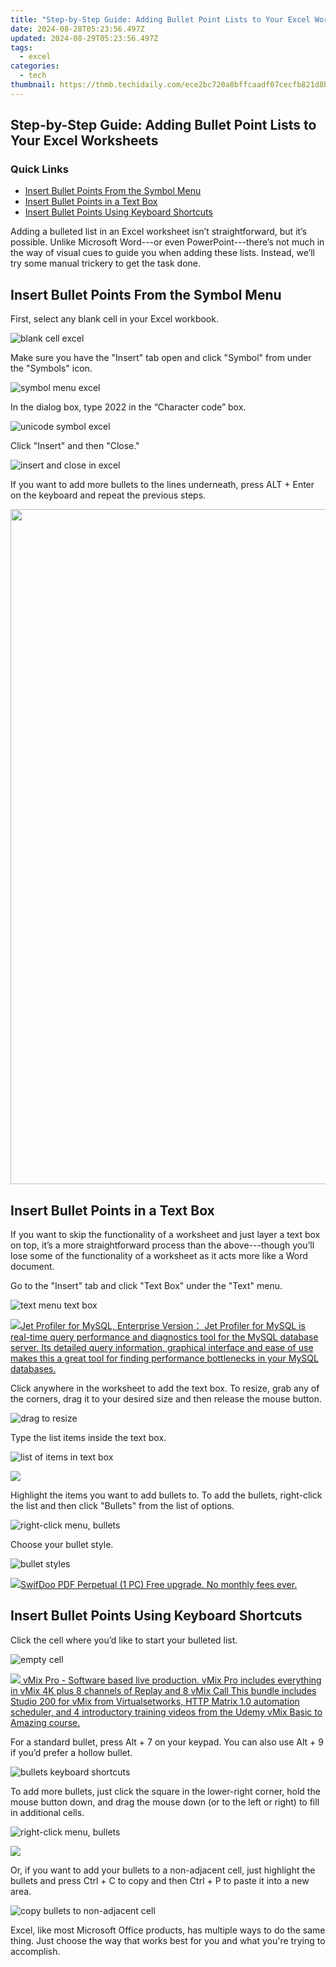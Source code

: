 ```yaml
---
title: "Step-by-Step Guide: Adding Bullet Point Lists to Your Excel Worksheets"
date: 2024-08-28T05:23:56.497Z
updated: 2024-08-29T05:23:56.497Z
tags:
  - excel
categories:
  - tech
thumbnail: https://thmb.techidaily.com/ece2bc720a8bffcaadf07cecfb821d8b916ae290e3a31814b743ae86fbbcc5dd.jpg
---
```


## Step-by-Step Guide: Adding Bullet Point Lists to Your Excel Worksheets

### Quick Links

* [Insert Bullet Points From the Symbol Menu](https://youtube-stream.techidaily.com/in-2024-spread-the-rhythm-sharing-playlists-in-minutes/)
* [Insert Bullet Points in a Text Box](https://review-topics.techidaily.com/recover-iphone-6-data-from-ios-itunes-drfone-by-drfone-ios-data-recovery-ios-data-recovery/)
* [Insert Bullet Points Using Keyboard Shortcuts](https://fox-http.techidaily.com/new-2024-approved-in-depth-gopro-hero5-testing-report/)

 Adding a bulleted list in an Excel worksheet isn’t straightforward, but it’s possible. Unlike Microsoft Word---or even PowerPoint---there’s not much in the way of visual cues to guide you when adding these lists. Instead, we’ll try some manual trickery to get the task done.

##  Insert Bullet Points From the Symbol Menu

 First, select any blank cell in your Excel workbook.

![blank cell excel](https://static1.howtogeekimages.com/wordpress/wp-content/uploads/2020/10/blank.png) 

 Make sure you have the "Insert" tab open and click "Symbol" from under the "Symbols" icon.

![symbol menu excel](https://static1.howtogeekimages.com/wordpress/wp-content/uploads/2020/10/symbols.png) 

 In the dialog box, type 2022 in the “Character code” box.

![unicode symbol excel](https://static1.howtogeekimages.com/wordpress/wp-content/uploads/2020/10/2022.png) 

 Click "Insert" and then "Close."

![insert and close in excel](https://static1.howtogeekimages.com/wordpress/wp-content/uploads/2020/10/insert-close.png) 

 If you want to add more bullets to the lines underneath, press ALT + Enter on the keyboard and repeat the previous steps.

<!-- affiliate ads begin -->
<a href="https://versadesk.pxf.io/c/5597632/1892108/21290" target="_top" id="1892108"><img src="//a.impactradius-go.com/display-ad/21290-1892108" border="0" alt="" width="1080" height="1080"/></a><img height="0" width="0" src="https://imp.pxf.io/i/5597632/1892108/21290" style="position:absolute;visibility:hidden;" border="0" />
<!-- affiliate ads end -->
##  Insert Bullet Points in a Text Box

 If you want to skip the functionality of a worksheet and just layer a text box on top, it’s a more straightforward process than the above---though you’ll lose some of the functionality of a worksheet as it acts more like a Word document.

 Go to the "Insert" tab and click "Text Box" under the "Text" menu.

![text menu text box](https://static1.howtogeekimages.com/wordpress/wp-content/uploads/2020/10/text-textbox.png) 

<!-- affiliate ads begin -->
<a href="https://secure.2checkout.com/order/checkout.php?PRODS=4576829&QTY=1&AFFILIATE=108875&CART=1"><img src="https://secure.avangate.com/images/merchant/9e740b84bb48a64dde25061566299467/products/copy_1_jp_box_big.png" border="0">Jet Profiler for MySQL, Enterprise Version： Jet Profiler for MySQL is real-time query performance and diagnostics tool for the MySQL database server. Its detailed query information, graphical interface and ease of use makes this a great tool for finding performance bottlenecks in your MySQL databases. </a>
<!-- affiliate ads end -->
 Click anywhere in the worksheet to add the text box. To resize, grab any of the corners, drag it to your desired size and then release the mouse button.

![drag to resize](https://static1.howtogeekimages.com/wordpress/wp-content/uploads/2020/10/drag.png) 

 Type the list items inside the text box.

![list of items in text box](https://static1.howtogeekimages.com/wordpress/wp-content/uploads/2020/10/type-items.png) 

<!-- affiliate ads begin -->
<a href="https://store.massmailsoftware.com/order/checkout.php?PRODS=1300375&QTY=1&AFFILIATE=108875&CART=1"><img src="https://secure.avangate.com/images/merchant/dc87c13749315c7217cdc4ac692e704c/banera_for_partners-15_%281%29.jpg" border="0"></a>
<!-- affiliate ads end -->
 Highlight the items you want to add bullets to. To add the bullets, right-click the list and then click "Bullets" from the list of options.

![right-click menu, bullets](https://static1.howtogeekimages.com/wordpress/wp-content/uploads/2020/10/bullets.png) 

 Choose your bullet style.

![bullet styles](https://static1.howtogeekimages.com/wordpress/wp-content/uploads/2020/10/bullet-style.png) 

<!-- affiliate ads begin -->
<a href="https://purchase.swifdoo.com/order/checkout.php?PRODS=40002162&QTY=1&AFFILIATE=108875&CART=1"><img src="https://secure.avangate.com/images/merchant/8b932759a5a04ddb34bf79e3f9072e4b/products/1_Product%20box%20white-1024x1024.png" border="0">SwifDoo PDF Perpetual (1 PC) Free upgrade. No monthly fees ever. 
</a>
<!-- affiliate ads end -->
##  Insert Bullet Points Using Keyboard Shortcuts

 Click the cell where you’d like to start your bulleted list.

![empty cell](https://static1.howtogeekimages.com/wordpress/wp-content/uploads/2020/10/cell.png) 

<!-- affiliate ads begin -->
<a href="https://secure.2checkout.com/order/checkout.php?PRODS=30901410&QTY=1&AFFILIATE=108875&CART=1"> <img src="https://secure.avangate.com/images/merchant/ce9a6fb2becc2d235e62b125e9260102/products/copy_1_copy_vMixCallScreenshot1-large.jpg" border="0"> vMix Pro - Software based live production. vMix Pro includes everything in vMix 4K plus 8 channels of Replay and 8 vMix Call 
This bundle includes Studio 200 for vMix from Virtualsetworks, HTTP Matrix 1.0 automation scheduler, and 4 introductory training videos from the Udemy vMix Basic to Amazing course. </a>
<!-- affiliate ads end -->
 For a standard bullet, press Alt + 7 on your keypad. You can also use Alt + 9 if you’d prefer a hollow bullet.

![bullets keyboard shortcuts](https://static1.howtogeekimages.com/wordpress/wp-content/uploads/2020/10/bullet.png) 

 To add more bullets, just click the square in the lower-right corner, hold the mouse button down, and drag the mouse down (or to the left or right) to fill in additional cells.

![right-click menu, bullets](https://static1.howtogeekimages.com/wordpress/wp-content/uploads/2020/10/bullets.png) 

<!-- affiliate ads begin -->
<a href="https://shop.systoolsgroup.com/affiliate.php?ACCOUNT=SYSTOOBY&AFFILIATE=108875&PATH=https%3A%2F%2Fwww.systoolsgroup.com%3FAFFILIATE%3D108875%26RESOURCE%3DSysTools%2BSQL%2BRecovery"><img src="https://www.systoolsgroup.com/box/sql-recovery.png" border="0"></a>
<!-- affiliate ads end -->
 Or, if you want to add your bullets to a non-adjacent cell, just highlight the bullets and press Ctrl + C to copy and then Ctrl + P to paste it into a new area.

![copy bullets to non-adjacent cell](https://static1.howtogeekimages.com/wordpress/wp-content/uploads/2020/10/non-adjacent.png) 

 Excel, like most Microsoft Office products, has multiple ways to do the same thing. Just choose the way that works best for you and what you're trying to accomplish.

<ins class="adsbygoogle"
     style="display:block"
     data-ad-format="autorelaxed"
     data-ad-client="ca-pub-7571918770474297"
     data-ad-slot="1223367746"></ins>



<ins class="adsbygoogle"
     style="display:block"
     data-ad-client="ca-pub-7571918770474297"
     data-ad-slot="8358498916"
     data-ad-format="auto"
     data-full-width-responsive="true"></ins>


